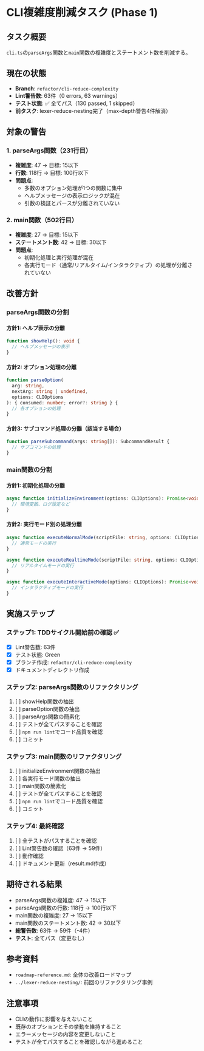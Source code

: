 # CLI複雑度削減タスク (Phase 1)

## タスク概要
`cli.ts`の`parseArgs`関数と`main`関数の複雑度とステートメント数を削減する。

## 現在の状態
- **Branch**: `refactor/cli-reduce-complexity`
- **Lint警告数**: 63件（0 errors, 63 warnings）
- **テスト状態**: ✅ 全てパス（130 passed, 1 skipped）
- **前タスク**: lexer-reduce-nesting完了（max-depth警告4件解消）

## 対象の警告

### 1. parseArgs関数（231行目）
- **複雑度**: 47 → 目標: 15以下
- **行数**: 118行 → 目標: 100行以下
- **問題点**:
  - 多数のオプション処理が1つの関数に集中
  - ヘルプメッセージの表示ロジックが混在
  - 引数の検証とパースが分離されていない

### 2. main関数（502行目）
- **複雑度**: 27 → 目標: 15以下
- **ステートメント数**: 42 → 目標: 30以下
- **問題点**:
  - 初期化処理と実行処理が混在
  - 各実行モード（通常/リアルタイム/インタラクティブ）の処理が分離されていない

## 改善方針

### parseArgs関数の分割

#### 方針1: ヘルプ表示の分離
```typescript
function showHelp(): void {
  // ヘルプメッセージの表示
}
```

#### 方針2: オプション処理の分離
```typescript
function parseOption(
  arg: string, 
  nextArg: string | undefined, 
  options: CLIOptions
): { consumed: number; error?: string } {
  // 各オプションの処理
}
```

#### 方針3: サブコマンド処理の分離（該当する場合）
```typescript
function parseSubcommand(args: string[]): SubcommandResult {
  // サブコマンドの処理
}
```

### main関数の分割

#### 方針1: 初期化処理の分離
```typescript
async function initializeEnvironment(options: CLIOptions): Promise<void> {
  // 環境変数、ログ設定など
}
```

#### 方針2: 実行モード別の処理分離
```typescript
async function executeNormalMode(scriptFile: string, options: CLIOptions): Promise<void> {
  // 通常モードの実行
}

async function executeRealtimeMode(scriptFile: string, options: CLIOptions): Promise<void> {
  // リアルタイムモードの実行
}

async function executeInteractiveMode(options: CLIOptions): Promise<void> {
  // インタラクティブモードの実行
}
```

## 実施ステップ

### ステップ1: TDDサイクル開始前の確認 ✅
- [x] Lint警告数: 63件
- [x] テスト状態: Green
- [x] ブランチ作成: `refactor/cli-reduce-complexity`
- [x] ドキュメントディレクトリ作成

### ステップ2: parseArgs関数のリファクタリング
1. [ ] showHelp関数の抽出
2. [ ] parseOption関数の抽出
3. [ ] parseArgs関数の簡素化
4. [ ] テストが全てパスすることを確認
5. [ ] `npm run lint`でコード品質を確認
6. [ ] コミット

### ステップ3: main関数のリファクタリング
1. [ ] initializeEnvironment関数の抽出
2. [ ] 各実行モード関数の抽出
3. [ ] main関数の簡素化
4. [ ] テストが全てパスすることを確認
5. [ ] `npm run lint`でコード品質を確認
6. [ ] コミット

### ステップ4: 最終確認
1. [ ] 全テストがパスすることを確認
2. [ ] Lint警告数の確認（63件 → 59件）
3. [ ] 動作確認
4. [ ] ドキュメント更新（result.md作成）

## 期待される結果
- parseArgs関数の複雑度: 47 → 15以下
- parseArgs関数の行数: 118行 → 100行以下
- main関数の複雑度: 27 → 15以下
- main関数のステートメント数: 42 → 30以下
- **総警告数**: 63件 → 59件（-4件）
- **テスト**: 全てパス（変更なし）

## 参考資料
- `roadmap-reference.md`: 全体の改善ロードマップ
- `../lexer-reduce-nesting/`: 前回のリファクタリング事例

## 注意事項
- CLIの動作に影響を与えないこと
- 既存のオプションとその挙動を維持すること
- エラーメッセージの内容を変更しないこと
- テストが全てパスすることを確認しながら進めること
